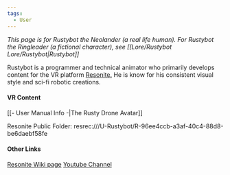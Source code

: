 ```yaml
---
tags:
  - User
---
```

*This page is for Rustybot the Neolander (a real life human). For Rustybot the Ringleader (a fictional character), see [[Lore/Rustybot Lore/Rustybot|Rustybot]]*

Rustybot is a programmer and technical animator who primarily develops content for the VR platform [Resonite.](https://www.resonite.com) He is know for his consistent visual style and sci-fi robotic creations.
#### VR Content
[[- User Manual Info -|The Rusty Drone Avatar]]

Resonite Public Folder: resrec:///U-Rustybot/R-96ee4ccb-a3af-40c4-88d8-be6daebf58fe
#### Other Links
[Resonite Wiki page](https://wiki.resonite.com/User:Rustybot)
[Youtube Channel](https://www.youtube.com/channel/UCL4Cw0M-in8G3hZUGxo239g)
